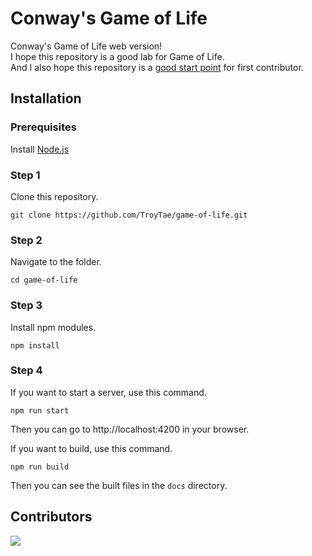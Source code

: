 # Conway's Game of Life

Conway's Game of Life web version!  
I hope this repository is a good lab for Game of Life.  
And I also hope this repository is a [good start point](https://github.com/TroyTae/game-of-life/contribute) for first contributor.  

## Installation

### Prerequisites
Install [Node.js](https://nodejs.org)

### Step 1
Clone this repository.
```
git clone https://github.com/TroyTae/game-of-life.git
```

### Step 2
Navigate to the folder.
```
cd game-of-life
```

### Step 3
Install npm modules.
```
npm install
```

### Step 4
If you want to start a server, use this command.
```
npm run start
```
Then you can go to http://localhost:4200 in your browser.

If you want to build, use this command.
```
npm run build
```
Then you can see the built files in the `docs` directory.

## Contributors

<a href="https://github.com/TroyTae/game-of-life/graphs/contributors">
  <img src="https://contributors-img.firebaseapp.com/image?repo=TroyTae/game-of-life" />
</a>
